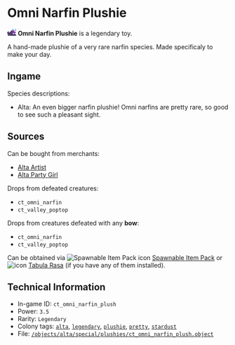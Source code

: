 # Omni Narfin Plushie

<img src="https://raw.githubusercontent.com/Ceterai/Enternia/main/objects/alta/special/plushies/ct_omni_narfin_plush.png" alt="Omni Narfin Plushie icon" loading="lazy" height="16px" width="auto" /> **Omni Narfin Plushie** is a legendary toy.

A hand-made plushie of a very rare narfin species. Made specificaly to make your day.

## Ingame

Species descriptions:

- Alta: An even bigger narfin plushie! Omni narfins are pretty rare, so good to see such a pleasant sight.

## Sources

Can be bought from merchants:

- [Alta Artist](https://ceterai.github.io/MyEnternia/Wiki/AltaArtist)
- [Alta Party Girl](https://ceterai.github.io/MyEnternia/Wiki/AltaPartyGirl)

Drops from defeated creatures:

- `ct_omni_narfin`
- `ct_valley_poptop`

Drops from creatures defeated with any **bow**:

- `ct_omni_narfin`
- `ct_valley_poptop`

Can be obtained via <img src="https://raw.githubusercontent.com/Silverfeelin/Starbound-SpawnableItemPack/master/interface/sip/iconSmall.png" alt="Spawnable Item Pack icon" width="18" height="14"/> [Spawnable Item Pack](https://steamcommunity.com/sharedfiles/filedetails/?id=733665104) or <img src="https://steamuserimages-a.akamaihd.net/ugc/263843960696222713/3EC9A7C005541F7D577EBCB8C5736B4EFC9973D6/" alt="icon" width="8" height="12"/> [Tabula Rasa](https://community.playstarbound.com/resources/the-tabula-rasa.3222/) (if you have any of them installed).

## Technical Information

- In-game ID: `ct_omni_narfin_plush`
- Power: `3.5`
- Rarity: `Legendary`
- Colony tags: [`alta`](https://ceterai.github.io/MyEnternia/Wiki/Tags/Alta), [`legendary`](https://ceterai.github.io/MyEnternia/Wiki/Tags/Legendary), [`plushie`](https://ceterai.github.io/MyEnternia/Wiki/Tags/Plushie), [`pretty`](https://ceterai.github.io/MyEnternia/Wiki/Tags/Pretty), [`stardust`](https://ceterai.github.io/MyEnternia/Wiki/Tags/Stardust)
- File: [`/objects/alta/special/plushies/ct_omni_narfin_plush.object`](https://github.com/Ceterai/Enternia/blob/main/objects/alta/special/plushies/ct_omni_narfin_plush.object)
